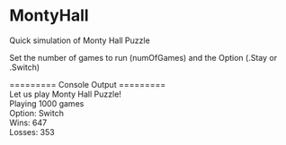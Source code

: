 # MontyHall
Quick simulation of Monty Hall Puzzle

Set the number of games to run (numOfGames) and the Option (.Stay or .Switch)

========= Console Output =========  
Let us play Monty Hall Puzzle!  
Playing 1000 games  
Option: Switch  
Wins: 647  
Losses: 353  
